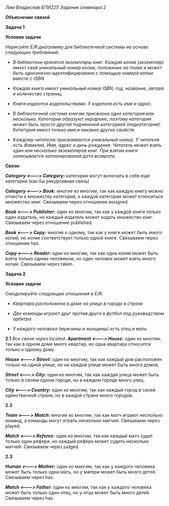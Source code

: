 *Лим Владислав БПИ225*
*Задания семинара 2*


***Объяснение связей***

**Задача 1**

**Условие задачи**

*Нарисуйте E/R диаграмму для библиотечной системы на основе следующих требований:*

 * *В библиотеки хранятся экземпляры книг. Каждая копия (экземпляр) имеет свой уникальный номер копии, положение на полке и может быть однозначно идентифицирована с помощью номера копии вместе с ISBN.*

 * *Каждая книга имеет уникальный номер ISBN, год, название, автора и количество страниц.* 

 * *Книги издаются издательствами. У издателя есть имя и адрес.*

 * *В библиотечной системе книгам присвоена одна категория или несколько. Категории образуют иерархию, поэтому категория может быть просто другой подчиненой категорией (подкатегория). Категория имеет только имя и никаких других свойств.* 

 * *Каждому читателю присваивается уникальный номер. У читателя есть Фамилия, Имя, адрес и день рождения. Читатель может взять один или несколько экземпляров книг. При взятии книги записывается запланированая дата возврата.*

**Связи:**

***Category <---> Category:***  категории могут включать в себя еще категории (как бы рекурсивная связь)

***Category <---> Book:***  многие ко многим, так как каждую книгу можно отнести к множеству категорий, к каждой категории может относиться множество книг. Связываем через отношение assigned.

***Book <---> Publisher:***  один ко многим, так как у каждой книги только один издатель, но каждый издатель может издать множество книг. Связываем через отношение published.

***Book <---> Copy:***  многие к одному, так как у книги может быть много копий, но копия соответствует только одной книге. Связываем через отношение has.

***Copy <---> Reader:***  один ко многим, так как одна копия может быть взята только одним человеком, но один человек может взять много копий. Связываем через taken.


**Задача 2**

**Условие задачи**

*Смоделируйте следующие отношения в E/R.*

  *  *Квартира расположена в доме на улице в городе в стране*

  *  *Две команды играют друг против друга в футбол под руководством арбитра*

  *  *У каждого человека (мужчины и женщины) есть отец и мать*
  

**2.1**
*Все связи через located.*
***Apartment <---> House:*** один ко многим, так как в одном доме много квартир, но одна квартира относится только к одному дому.

***House <---> Street:*** один ко многим, так как каждый дом расположен только на одной улице, но на каждой улице может быть много домов.

***Street <---> City:*** один ко многим, так как каждая улица может быть только в своем одном городе, но в каждом городе много улиц.

***City <---> Country:*** один ко многим, так как каждый город в своей единственной стране, но в каждой стране много городов.



**2.2**

***Team <---> Match:*** многие ко многим, так как матч играют несколько команд, а команды могут играть несколько матчей. Связываем через played.

***Match <---> Referee:*** один ко многим, так как каждый матч судит только один рефери, но каждый рефери может судить несколько матчей. Связываем через judged.


**2.3**

***Human <---> Mother:*** один ко многим, так как у каждого человека может быть только одна мать, но у матери может быть много детей. Связываем через has.

***Match <---> Father:*** один ко многим, так как у каждого человека может быть только один отец, но у отца может быть много детей. Связываем через has.